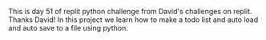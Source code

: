 This is day 51 of replit python challenge from David's challenges on replit. Thanks David!
In this project we learn how to make a todo list and auto load and auto save to a file using python.
